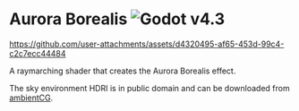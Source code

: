 # Aurora Borealis ![Godot v4.3](https://img.shields.io/badge/godot-v4.3-%23478cbf)

https://github.com/user-attachments/assets/d4320495-af65-453d-99c4-c2c7ecc44484

A raymarching shader that creates the Aurora Borealis effect.

The sky environment HDRI is in public domain and can be downloaded from [ambientCG](https://ambientcg.com/view?id=NightSkyHDRI007).
